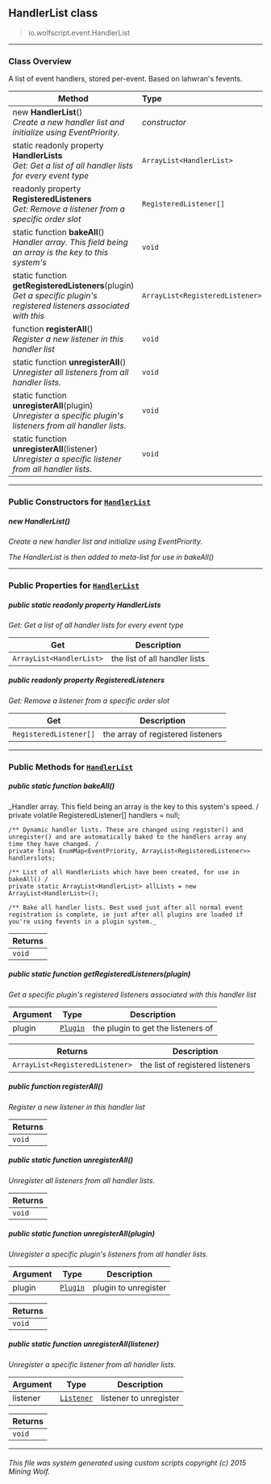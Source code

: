 ## HandlerList __class__

>io.wolfscript.event.HandlerList

---

### Class Overview

A list of event handlers, stored per-event. Based on lahwran's fevents.

Method | Type   
--- | :--- 
new __HandlerList__() <br> _Create a new handler list and initialize using EventPriority._ | _constructor_
static readonly property __HandlerLists__ <br> _Get: Get a list of all handler lists for every event type_ | `ArrayList<HandlerList>`
 readonly property __RegisteredListeners__ <br> _Get: Remove a listener from a specific order slot_ | `RegisteredListener[]`
static function __bakeAll__() <br> _Handler array. This field being an array is the key to this system's_ | `void`
static function __getRegisteredListeners__(plugin) <br> _Get a specific plugin's registered listeners associated with this_ | `ArrayList<RegisteredListener>`
 function __registerAll__() <br> _Register a new listener in this handler list_ | `void`
static function __unregisterAll__() <br> _Unregister all listeners from all handler lists._ | `void`
static function __unregisterAll__(plugin) <br> _Unregister a specific plugin's listeners from all handler lists._ | `void`
static function __unregisterAll__(listener) <br> _Unregister a specific listener from all handler lists._ | `void`



---

### Public Constructors for [`HandlerList`](HandlerList.md)

##### <a id='handlerlist'></a>new __HandlerList__() 

_Create a new handler list and initialize using EventPriority. <p> The HandlerList is then added to meta-list for use in bakeAll()_


---

### Public Properties for [`HandlerList`](HandlerList.md)

##### <a id='handlerlists'></a>public static readonly property __HandlerLists__

_Get: Get a list of all handler lists for every event type_

Get | Description
--- | --- 
`ArrayList<HandlerList>` | the list of all handler lists



##### <a id='registeredlisteners'></a>public  readonly property __RegisteredListeners__

_Get: Remove a listener from a specific order slot_

Get | Description
--- | --- 
`RegisteredListener[]` | the array of registered listeners



---

### Public Methods for [`HandlerList`](HandlerList.md)

##### <a id='bakeall'></a>public static function __bakeAll__()

_Handler array. This field being an array is the key to this system's speed. /
    private volatile RegisteredListener[] handlers = null;

    /** Dynamic handler lists. These are changed using register() and unregister() and are automatically baked to the handlers array any time they have changed. /
    private final EnumMap<EventPriority, ArrayList<RegisteredListener>> handlerslots;

    /** List of all HandlerLists which have been created, for use in bakeAll() /
    private static ArrayList<HandlerList> allLists = new ArrayList<HandlerList>();

    /** Bake all handler lists. Best used just after all normal event registration is complete, ie just after all plugins are loaded if you're using fevents in a plugin system._

Returns | 
--- | 
`void` |


##### <a id='getregisteredlisteners'></a>public static function __getRegisteredListeners__(plugin)

_Get a specific plugin's registered listeners associated with this handler list_

Argument | Type | Description  
--- | --- | --- 
plugin | [`Plugin`](../plugin/Plugin.md) | the plugin to get the listeners of

Returns | Description
--- | --- 
`ArrayList<RegisteredListener>` | the list of registered listeners


##### <a id='registerall'></a>public  function __registerAll__()

_Register a new listener in this handler list_

Returns | 
--- | 
`void` |


##### <a id='unregisterall'></a>public static function __unregisterAll__()

_Unregister all listeners from all handler lists._

Returns | 
--- | 
`void` |


##### <a id='unregisterall'></a>public static function __unregisterAll__(plugin)

_Unregister a specific plugin's listeners from all handler lists._

Argument | Type | Description  
--- | --- | --- 
plugin | [`Plugin`](../plugin/Plugin.md) | plugin to unregister

Returns | 
--- | 
`void` |


##### <a id='unregisterall'></a>public static function __unregisterAll__(listener)

_Unregister a specific listener from all handler lists._

Argument | Type | Description  
--- | --- | --- 
listener | [`Listener`](Listener.md) | listener to unregister

Returns | 
--- | 
`void` |


---


###### This file was system generated using custom scripts copyright (c) 2015 Mining Wolf.
	

